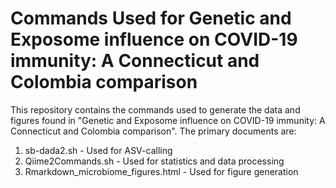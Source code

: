 # Commands Used for Genetic and Exposome influence on COVID-19 immunity: A Connecticut and Colombia comparison

This repository contains the commands used to generate the data and figures found in "Genetic and Exposome influence on COVID-19 immunity: A Connecticut and Colombia comparison".  The primary documents are:
1. sb-dada2.sh - Used for ASV-calling
2. Qiime2Commands.sh -  Used for statistics and data processing
3. Rmarkdown_microbiome_figures.html - Used for figure generation
